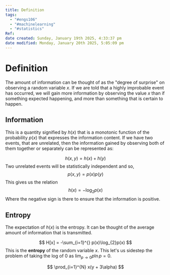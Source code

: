 ```yaml
---
title: Definition
tags:
  - "#engs106"
  - "#machinelearning"
  - "#statistics"
Ref: 
date created: Sunday, January 19th 2025, 4:33:37 pm
date modified: Monday, January 20th 2025, 5:05:09 pm
---
```


# Definition
The amount of information can be thought of as the "degree of surprise" on observing a random variable $x$. If we are told that a highly improbable event has occurred, we will gain more information by observing the value $x$ than if something expected happening, and more than something that is certain to happen. 

## Information
This is a quantity signified by $h(x)$ that is a monotonic function of the probability $p(x)$ that expresses the information content. If we have two events, that are unrelated, then the information gained by observing both of them together or separately can be represented as: 

$$
h(x, y) = h(x) + h(y)
$$
Two unrelated events will be statistically independent and so, 
$$
p(x, y) = p(x)p(y)
$$
This gives us the relation 
$$
h(x) = -\log_{2}p(x)
$$
Where the negative sign is there to ensure that the information is positive.

## Entropy
The expectation of $h(x)$ is the entropy. It can be thought of the average amount of information that is transmitted. 

$$
H[x] = -\sum_{i=1}^{} p(x)\log_{2}p(x)
$$
This is the **entropy** of the random variable $x$. This let's us sidestep the problem of taking the log of 0 as $\lim_{ p \to 0 }p\ln p = 0$. 

$$
\prod_{i=1}^{N} x(y + 3\alpha)
$$
